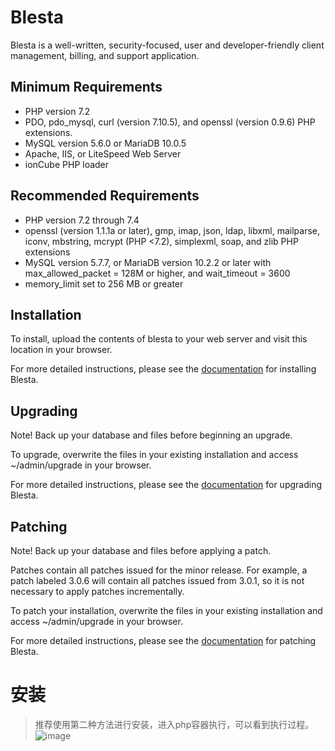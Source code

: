 # Blesta #

Blesta is a well-written, security-focused, user and developer-friendly client
management, billing, and support application.

## Minimum Requirements ##

* PHP version 7.2
* PDO, pdo_mysql, curl (version 7.10.5), and openssl (version 0.9.6) PHP extensions.
* MySQL version 5.6.0 or MariaDB 10.0.5
* Apache, IIS, or LiteSpeed Web Server
* ionCube PHP loader

## Recommended Requirements ##
* PHP version 7.2 through 7.4
* openssl (version 1.1.1a or later), gmp, imap, json, ldap, libxml, mailparse, iconv, mbstring, mcrypt (PHP <7.2), simplexml, soap, and zlib PHP extensions
* MySQL version 5.7.7, or MariaDB version 10.2.2 or later with max_allowed_packet = 128M or higher, and wait_timeout = 3600
* memory_limit set to 256 MB or greater

## Installation ##

To install, upload the contents of blesta to your web server and visit this
location in your browser.

For more detailed instructions, please see the
[documentation](http://docs.blesta.com/display/user/Installing+Blesta) for
installing Blesta.

## Upgrading ##

Note! Back up your database and files before beginning an upgrade.

To upgrade, overwrite the files in your existing installation and access
~/admin/upgrade in your browser.

For more detailed instructions, please see the
[documentation](http://docs.blesta.com/display/user/Upgrading+Blesta) for
upgrading Blesta.

## Patching ##

Note! Back up your database and files before applying a patch.

Patches contain all patches issued for the minor release. For example, a patch
labeled 3.0.6 will contain all patches issued from 3.0.1, so it is not necessary
to apply patches incrementally.

To patch your installation, overwrite the files in your existing installation
and access ~/admin/upgrade in your browser.

For more detailed instructions, please see the
[documentation](http://docs.blesta.com/display/user/Upgrading+Blesta#UpgradingBlesta-Patchinganexistinginstall)
for patching Blesta.


# 安装
>推荐使用第二种方法进行安装，进入php容器执行，可以看到执行过程。
![image](https://user-images.githubusercontent.com/85656971/225224010-e134bd86-38e9-45ad-b558-e1730b73152f.png)
